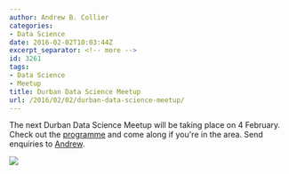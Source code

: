 ```yaml
---
author: Andrew B. Collier
categories:
- Data Science
date: 2016-02-02T10:03:44Z
excerpt_separator: <!-- more -->
id: 3261
tags:
- Data Science
- Meetup
title: Durban Data Science Meetup
url: /2016/02/02/durban-data-science-meetup/
---
```


The next Durban Data Science Meetup will be taking place on 4 February. Check out the [programme](http://data-science-durban.github.io/) and come along if you're in the area. <!--more--> Send enquiries to [Andrew](mailto:andrew@exegetic.biz).

<img src="/img/2016/02/Durban-Data-Science.png" >
